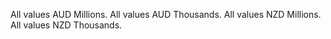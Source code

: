 All values AUD Millions.
All values AUD Thousands.
All values NZD Millions.
All values NZD Thousands.